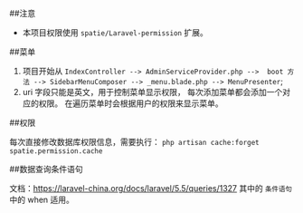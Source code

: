##注意
- 本项目权限使用 `spatie/Laravel-permission` 扩展。

##菜单
1. 项目开始从 
    `IndexController --> AdminServiceProvider.php --> 
     boot 方法 --> SidebarMenuComposer --> _menu.blade.php
     --> MenuPresenter`;
1.  uri 字段只能是英文，用于控制菜单显示权限，
    每次添加菜单都会添加一个对应的权限。
    在遍历菜单时会根据用户的权限来显示菜单。

##权限

每次直接修改数据库权限信息，需要执行：
`php artisan cache:forget spatie.permission.cache`



##数据查询条件语句

文档：https://laravel-china.org/docs/laravel/5.5/queries/1327
其中的 `条件语句` 中的 when 适用。